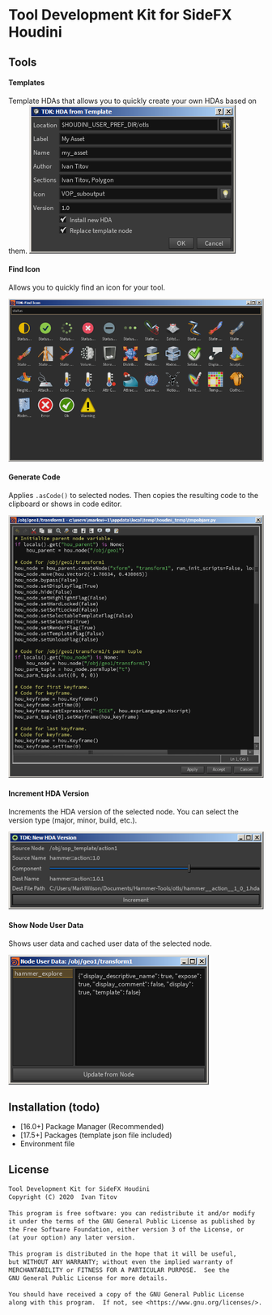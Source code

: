 # Tool Development Kit for SideFX Houdini

## Tools

#### Templates
Template HDAs that allows you to quickly create your own HDAs based on them.
![Make HDA from Template](/images/make_hda_from_template.png)

#### Find Icon

Allows you to quickly find an icon for your tool.

![Find Icon](/images/find_icon.png)

#### Generate Code

Applies `.asCode()` to selected nodes. Then copies the resulting code to the clipboard or shows in code editor.

![Generate Code](/images/generate_code.png)

#### Increment HDA Version

Increments the HDA version of the selected node. You can select the version type (major, minor, build, etc.).

![Increment HDA Version](/images/increment_hda_version.png)

#### Show Node User Data

Shows user data and cached user data of the selected node.

![Show Node User Data](/images/show_node_user_data.png)

## Installation (todo)

- [16.0+] Package Manager (Recommended)
- [17.5+] Packages (template json file included)
- Environment file

## License

```
Tool Development Kit for SideFX Houdini
Copyright (C) 2020  Ivan Titov

This program is free software: you can redistribute it and/or modify
it under the terms of the GNU General Public License as published by
the Free Software Foundation, either version 3 of the License, or
(at your option) any later version.

This program is distributed in the hope that it will be useful,
but WITHOUT ANY WARRANTY; without even the implied warranty of
MERCHANTABILITY or FITNESS FOR A PARTICULAR PURPOSE.  See the
GNU General Public License for more details.

You should have received a copy of the GNU General Public License
along with this program.  If not, see <https://www.gnu.org/licenses/>.
```
